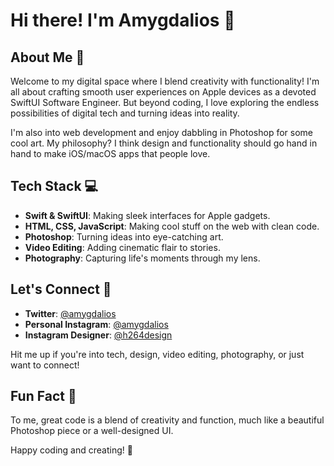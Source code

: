 # Hi there! I'm Amygdalios 👋

## About Me 🚀

Welcome to my digital space where I blend creativity with functionality! I'm all about crafting smooth user experiences on Apple devices as a devoted SwiftUI Software Engineer. But beyond coding, I love exploring the endless possibilities of digital tech and turning ideas into reality.

I'm also into web development and enjoy dabbling in Photoshop for some cool art. My philosophy? I think design and functionality should go hand in hand to make iOS/macOS apps that people love.

## Tech Stack 💻

- **Swift & SwiftUI**: Making sleek interfaces for Apple gadgets.
- **HTML, CSS, JavaScript**: Making cool stuff on the web with clean code.
- **Photoshop**: Turning ideas into eye-catching art.
- **Video Editing**: Adding cinematic flair to stories.
- **Photography**: Capturing life's moments through my lens.

## Let's Connect 🌈

- **Twitter**: [@amygdalios](https://twitter.com/amygdalios)
- **Personal Instagram**: [@amygdalios](https://www.instagram.com/amygdalioss/)
- **Instagram Designer**: [@h264design](https://www.instagram.com/h264design/)

Hit me up if you're into tech, design, video editing, photography, or just want to connect!

## Fun Fact 🚀

To me, great code is a blend of creativity and function, much like a beautiful Photoshop piece or a well-designed UI.

Happy coding and creating! 🚀
